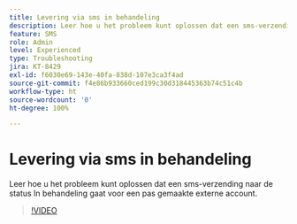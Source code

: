 ```yaml
---
title: Levering via sms in behandeling
description: Leer hoe u het probleem kunt oplossen dat een sms-verzending naar de status In behandeling gaat voor een pas gemaakte externe account.
feature: SMS
role: Admin
level: Experienced
type: Troubleshooting
jira: KT-8429
exl-id: f6030e69-143e-40fa-838d-107e3ca3f4ad
source-git-commit: f4e86b933660ced199c30d318445363b74c51c4b
workflow-type: ht
source-wordcount: '0'
ht-degree: 100%

---
```


# Levering via sms in behandeling

Leer hoe u het probleem kunt oplossen dat een sms-verzending naar de status In behandeling gaat voor een pas gemaakte externe account.

>[!VIDEO](https://video.tv.adobe.com/v/335986?quality=12&learn=on)
